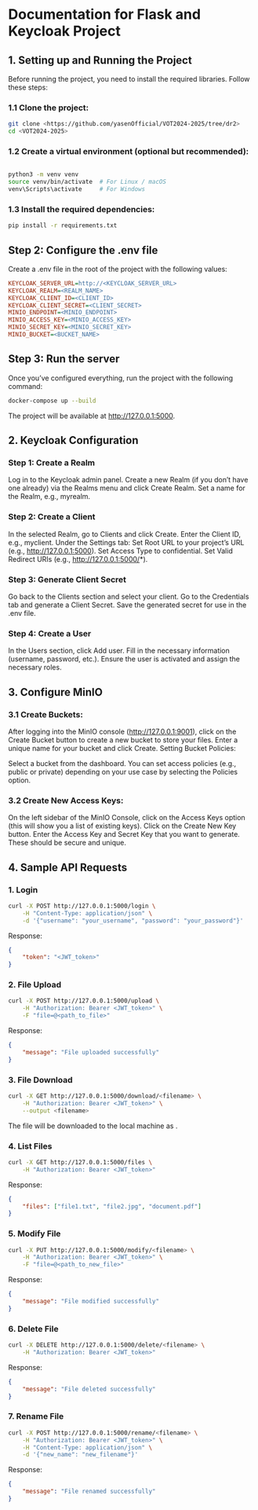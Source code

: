 # Documentation for Flask and Keycloak Project

## 1. Setting up and Running the Project

Before running the project, you need to install the required libraries. Follow these steps:

### 1.1 Clone the project:

```bash
git clone <https://github.com/yasenOfficial/VOT2024-2025/tree/dr2> 
cd <VOT2024-2025>
```

### 1.2 Create a virtual environment (optional but recommended):

```bash

python3 -m venv venv
source venv/bin/activate  # For Linux / macOS
venv\Scripts\activate     # For Windows
```
### 1.3 Install the required dependencies:

```bash
pip install -r requirements.txt
```

## Step 2: Configure the .env file
Create a .env file in the root of the project with the following values:

```ini
KEYCLOAK_SERVER_URL=http://<KEYCLOAK_SERVER_URL>
KEYCLOAK_REALM=<REALM_NAME>
KEYCLOAK_CLIENT_ID=<CLIENT_ID>
KEYCLOAK_CLIENT_SECRET=<CLIENT_SECRET>
MINIO_ENDPOINT=<MINIO_ENDPOINT>
MINIO_ACCESS_KEY=<MINIO_ACCESS_KEY>
MINIO_SECRET_KEY=<MINIO_SECRET_KEY>
MINIO_BUCKET=<BUCKET_NAME>
```

## Step 3: Run the server
Once you’ve configured everything, run the project with the following command:

```bash
docker-compose up --build
```

The project will be available at http://127.0.0.1:5000.

## 2. Keycloak Configuration
### Step 1: Create a Realm
Log in to the Keycloak admin panel.
Create a new Realm (if you don’t have one already) via the Realms menu and click Create Realm.
Set a name for the Realm, e.g., myrealm.
### Step 2: Create a Client
In the selected Realm, go to Clients and click Create.
Enter the Client ID, e.g., myclient.
Under the Settings tab:
Set Root URL to your project’s URL (e.g., http://127.0.0.1:5000).
Set Access Type to confidential.
Set Valid Redirect URIs (e.g., http://127.0.0.1:5000/*).
### Step 3: Generate Client Secret
Go back to the Clients section and select your client.
Go to the Credentials tab and generate a Client Secret.
Save the generated secret for use in the .env file.
### Step 4: Create a User
In the Users section, click Add user.
Fill in the necessary information (username, password, etc.).
Ensure the user is activated and assign the necessary roles.

## 3. Configure MinIO

### 3.1 Create Buckets:

After logging into the MinIO console (http://127.0.0.1:9001), click on the Create Bucket button to create a new bucket to store your files.
Enter a unique name for your bucket and click Create.
Setting Bucket Policies:

Select a bucket from the dashboard.
You can set access policies (e.g., public or private) depending on your use case by selecting the Policies option.

### 3.2 Create New Access Keys:

On the left sidebar of the MinIO Console, click on the Access Keys option (this will show you a list of existing keys).
Click on the Create New Key button.
Enter the Access Key and Secret Key that you want to generate. These should be secure and unique.

## 4. Sample API Requests

### 1. Login
```bash
curl -X POST http://127.0.0.1:5000/login \
    -H "Content-Type: application/json" \
    -d '{"username": "your_username", "password": "your_password"}'
```
Response:

```json
{
    "token": "<JWT_token>"
}
```

### 2. File Upload

```bash
curl -X POST http://127.0.0.1:5000/upload \
    -H "Authorization: Bearer <JWT_token>" \
    -F "file=@<path_to_file>"
```

Response:

```json
{
    "message": "File uploaded successfully"
}
```

### 3. File Download

```bash
curl -X GET http://127.0.0.1:5000/download/<filename> \
    -H "Authorization: Bearer <JWT_token>" \
    --output <filename>
```
The file will be downloaded to the local machine as <filename>.

### 4. List Files

```bash
curl -X GET http://127.0.0.1:5000/files \
    -H "Authorization: Bearer <JWT_token>"
```
Response:

```json
{
    "files": ["file1.txt", "file2.jpg", "document.pdf"]
}
```

### 5. Modify File
```bash
curl -X PUT http://127.0.0.1:5000/modify/<filename> \
    -H "Authorization: Bearer <JWT_token>" \
    -F "file=@<path_to_new_file>"
```
Response:

```json
{
    "message": "File modified successfully"
}
```

### 6. Delete File


```bash
curl -X DELETE http://127.0.0.1:5000/delete/<filename> \
    -H "Authorization: Bearer <JWT_token>"
```
Response:

```json
{
    "message": "File deleted successfully"
}
```

### 7. Rename File

```bash
curl -X POST http://127.0.0.1:5000/rename/<filename> \
    -H "Authorization: Bearer <JWT_token>" \
    -H "Content-Type: application/json" \
    -d '{"new_name": "new_filename"}'
```

Response:

```json
{
    "message": "File renamed successfully"
}
```
